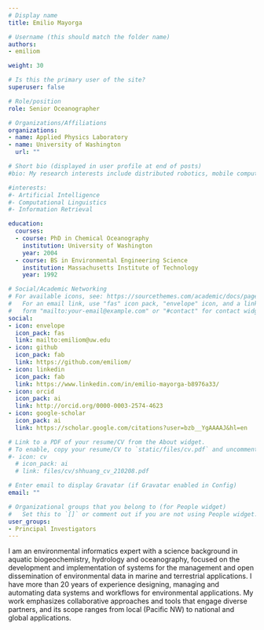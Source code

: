 ```yaml
---
# Display name
title: Emilio Mayorga

# Username (this should match the folder name)
authors:
- emiliom

weight: 30

# Is this the primary user of the site?
superuser: false

# Role/position
role: Senior Oceanographer

# Organizations/Affiliations
organizations:
- name: Applied Physics Laboratory
- name: University of Washington
  url: ""

# Short bio (displayed in user profile at end of posts)
#bio: My research interests include distributed robotics, mobile computing and programmable matter.

#interests:
#- Artificial Intelligence
#- Computational Linguistics
#- Information Retrieval

education:
  courses:
  - course: PhD in Chemical Oceanography
    institution: University of Washington
    year: 2004
  - course: BS in Environmental Engineering Science
    institution: Massachusetts Institute of Technology
    year: 1992

# Social/Academic Networking
# For available icons, see: https://sourcethemes.com/academic/docs/page-builder/#icons
#   For an email link, use "fas" icon pack, "envelope" icon, and a link in the
#   form "mailto:your-email@example.com" or "#contact" for contact widget.
social:
- icon: envelope
  icon_pack: fas
  link: mailto:emiliom@uw.edu
- icon: github
  icon_pack: fab
  link: https://github.com/emiliom/
- icon: linkedin
  icon_pack: fab
  link: https://www.linkedin.com/in/emilio-mayorga-b8976a33/
- icon: orcid
  icon_pack: ai
  link: http://orcid.org/0000-0003-2574-4623
- icon: google-scholar
  icon_pack: ai
  link: https://scholar.google.com/citations?user=bzb__YgAAAAJ&hl=en

# Link to a PDF of your resume/CV from the About widget.
# To enable, copy your resume/CV to `static/files/cv.pdf` and uncomment the lines below.
#- icon: cv
  # icon_pack: ai
  # link: files/cv/shhuang_cv_210208.pdf

# Enter email to display Gravatar (if Gravatar enabled in Config)
email: ""

# Organizational groups that you belong to (for People widget)
#   Set this to `[]` or comment out if you are not using People widget.
user_groups:
- Principal Investigators
---
```


I am an environmental informatics expert with a science background in aquatic biogeochemistry, hydrology and oceanography, focused on the development and implementation of systems for the management and open dissemination of environmental data in marine and terrestrial applications. I have more than 20 years of experience designing, managing and automating data systems and workflows for environmental applications. My work emphasizes collaborative approaches and tools that engage diverse partners, and its scope ranges from local (Pacific NW) to national and global applications.
